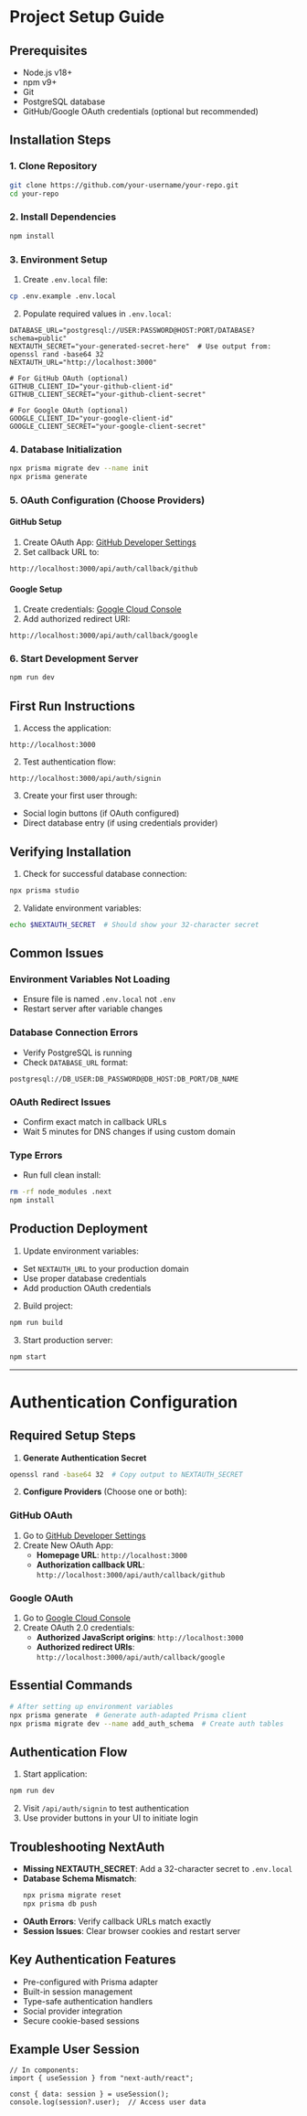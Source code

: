 # Project Setup Guide

## Prerequisites
- Node.js v18+
- npm v9+
- Git
- PostgreSQL database
- GitHub/Google OAuth credentials (optional but recommended)

## Installation Steps

### 1. Clone Repository
```bash
git clone https://github.com/your-username/your-repo.git
cd your-repo
```

### 2. Install Dependencies
```bash
npm install
```

### 3. Environment Setup
1. Create `.env.local` file:
```bash
cp .env.example .env.local
```

2. Populate required values in `.env.local`:
```env
DATABASE_URL="postgresql://USER:PASSWORD@HOST:PORT/DATABASE?schema=public"
NEXTAUTH_SECRET="your-generated-secret-here"  # Use output from: openssl rand -base64 32
NEXTAUTH_URL="http://localhost:3000"

# For GitHub OAuth (optional)
GITHUB_CLIENT_ID="your-github-client-id"
GITHUB_CLIENT_SECRET="your-github-client-secret"

# For Google OAuth (optional)
GOOGLE_CLIENT_ID="your-google-client-id"
GOOGLE_CLIENT_SECRET="your-google-client-secret"
```

### 4. Database Initialization
```bash
npx prisma migrate dev --name init
npx prisma generate
```

### 5. OAuth Configuration (Choose Providers)

#### GitHub Setup
1. Create OAuth App: [GitHub Developer Settings](https://github.com/settings/developers)
2. Set callback URL to:
```text
http://localhost:3000/api/auth/callback/github
```

#### Google Setup
1. Create credentials: [Google Cloud Console](https://console.cloud.google.com/)
2. Add authorized redirect URI:
```text
http://localhost:3000/api/auth/callback/google
```

### 6. Start Development Server
```bash
npm run dev
```

## First Run Instructions
1. Access the application:
```text
http://localhost:3000
```

2. Test authentication flow:
```text
http://localhost:3000/api/auth/signin
```

3. Create your first user through:
- Social login buttons (if OAuth configured)
- Direct database entry (if using credentials provider)

## Verifying Installation
1. Check for successful database connection:
```bash
npx prisma studio
```

2. Validate environment variables:
```bash
echo $NEXTAUTH_SECRET  # Should show your 32-character secret
```

## Common Issues

### Environment Variables Not Loading
- Ensure file is named `.env.local` not `.env`
- Restart server after variable changes

### Database Connection Errors
- Verify PostgreSQL is running
- Check `DATABASE_URL` format:
```text
postgresql://DB_USER:DB_PASSWORD@DB_HOST:DB_PORT/DB_NAME
```

### OAuth Redirect Issues
- Confirm exact match in callback URLs
- Wait 5 minutes for DNS changes if using custom domain

### Type Errors
- Run full clean install:
```bash
rm -rf node_modules .next
npm install
```

## Production Deployment
1. Update environment variables:
- Set `NEXTAUTH_URL` to your production domain
- Use proper database credentials
- Add production OAuth credentials

2. Build project:
```bash
npm run build
```

3. Start production server:
```bash
npm start
```

---

# Authentication Configuration

## Required Setup Steps
1. **Generate Authentication Secret**
```bash
openssl rand -base64 32  # Copy output to NEXTAUTH_SECRET
```

2. **Configure Providers** (Choose one or both):

### GitHub OAuth
1. Go to [GitHub Developer Settings](https://github.com/settings/developers)
2. Create New OAuth App:
   - **Homepage URL**: `http://localhost:3000`
   - **Authorization callback URL**: `http://localhost:3000/api/auth/callback/github`

### Google OAuth
1. Go to [Google Cloud Console](https://console.cloud.google.com/)
2. Create OAuth 2.0 credentials:
   - **Authorized JavaScript origins**: `http://localhost:3000`
   - **Authorized redirect URIs**: `http://localhost:3000/api/auth/callback/google`

## Essential Commands
```bash
# After setting up environment variables
npx prisma generate  # Generate auth-adapted Prisma client
npx prisma migrate dev --name add_auth_schema  # Create auth tables
```

## Authentication Flow
1. Start application:
```bash
npm run dev
```

2. Visit `/api/auth/signin` to test authentication  
3. Use provider buttons in your UI to initiate login

## Troubleshooting NextAuth
- **Missing NEXTAUTH_SECRET**: Add a 32-character secret to `.env.local`
- **Database Schema Mismatch**:
  ```bash
  npx prisma migrate reset
  npx prisma db push
  ```
- **OAuth Errors**: Verify callback URLs match exactly
- **Session Issues**: Clear browser cookies and restart server

## Key Authentication Features
- Pre-configured with Prisma adapter
- Built-in session management
- Type-safe authentication handlers
- Social provider integration
- Secure cookie-based sessions

## Example User Session
```tsx
// In components:
import { useSession } from "next-auth/react";

const { data: session } = useSession();
console.log(session?.user);  // Access user data
```
